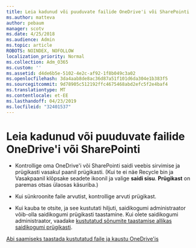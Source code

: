 ```yaml
---
title: Leia kadunud või puuduvate failide OneDrive'i või SharePointi
ms.author: matteva
author: pebaum
manager: scotv
ms.date: 4/25/2018
ms.audience: Admin
ms.topic: article
ROBOTS: NOINDEX, NOFOLLOW
localization_priority: Normal
ms.collection: Adm_O365
ms.custom: ''
ms.assetid: d4de6b5e-5102-4e2c-af92-1f8b049c3a02
ms.openlocfilehash: 3da4aab8de8ac36d87a51f101d6da304e1b383f5
ms.sourcegitcommit: 9d78905c512192ffc4675468abd2efc5f2e4baf4
ms.translationtype: MT
ms.contentlocale: et-EE
ms.lasthandoff: 04/23/2019
ms.locfileid: "32401537"
---
```

# <a name="find-lost-or-missing-files-in-onedrive-or-sharepoint"></a>Leia kadunud või puuduvate failide OneDrive'i või SharePointi

- Kontrollige oma OneDrive'i või SharePointi saidi veebis sirvimise ja prügikasti vasakul paanil prügikasti. (Kui te ei näe Recycle bin ja Vasakpaanil klõpsake seadete ikoonil ja valige **saidi sisu**. **Prügikast** on paremas otsas ülaosas käsuriba.) 
    
- Kui sünkroonite faile arvutist, kontrollige arvuti prügikast. 
    
- Kui kauba te otsite, ja see kustutati hiljuti, saidikogumi administraator võib-olla saidikogumi prügikasti taastamine. Kui olete saidikogumi administraator, vaadake [kustutatud sõnumite taastamise allikas saidikogumi prügikasti](https://go.microsoft.com/fwlink/?linkid=866439).
    
[Abi saamiseks taastada kustutatud faile ja kaustu OneDrive'is](https://go.microsoft.com/fwlink/?linkid=872872)
  

